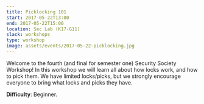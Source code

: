 ```yaml
---
title: Picklocking 101
start: 2017-05-22T13:00
end: 2017-05-22T15:00
location: Sec Lab (K17-G11) 
slack: workshops
type: workshop
image: assets/events/2017-05-22-picklocking.jpg
---
```


Welcome to the fourth (and final for semester one) Security Society Workshop!
In this workshop we will learn all about how locks work, and how to pick them.
We have limited locks/picks, but we strongly encourage everyone to bring what
locks and picks they have.

**Difficulty**: Beginner.
